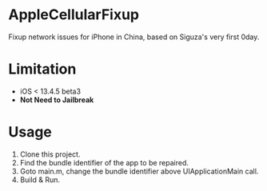 # AppleCellularFixup
Fixup network issues for iPhone in China, based on Siguza's very first 0day.

# Limitation
- iOS < 13.4.5 beta3
- **Not Need to Jailbreak**

# Usage
1. Clone this project.
2. Find the bundle identifier of the app to be repaired.
3. Goto main.m, change the bundle identifier above UIApplicationMain call.
4. Build & Run.
